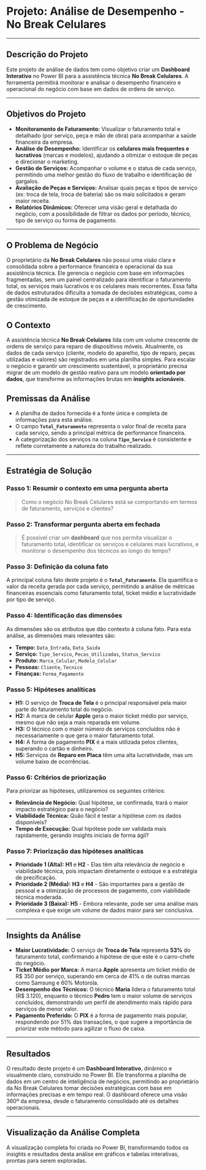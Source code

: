 # Projeto: Análise de Desempenho - No Break Celulares

---

## Descrição do Projeto

Este projeto de análise de dados tem como objetivo criar um **Dashboard Interativo** no Power BI para a assistência técnica **No Break Celulares**. A ferramenta permitirá monitorar e analisar o desempenho financeiro e operacional do negócio com base em dados de ordens de serviço.

---

## Objetivos do Projeto

* **Monitoramento de Faturamento:** Visualizar o faturamento total e detalhado (por serviço, peça e mão de obra) para acompanhar a saúde financeira da empresa.
* **Análise de Desempenho:** Identificar os **celulares mais frequentes e lucrativos** (marcas e modelos), ajudando a otimizar o estoque de peças e direcionar o marketing.
* **Gestão de Serviços:** Acompanhar o volume e o status de cada serviço, permitindo uma melhor gestão do fluxo de trabalho e identificação de gargalos.
* **Avaliação de Peças e Serviços:** Analisar quais peças e tipos de serviço (ex: troca de tela, troca de bateria) são os mais solicitados e geram maior receita.
* **Relatórios Dinâmicos:** Oferecer uma visão geral e detalhada do negócio, com a possibilidade de filtrar os dados por período, técnico, tipo de serviço ou forma de pagamento.

---

## O Problema de Negócio

O proprietário da **No Break Celulares** não possui uma visão clara e consolidada sobre a performance financeira e operacional da sua assistência técnica. Ele gerencia o negócio com base em informações fragmentadas, sem um painel centralizado para identificar o faturamento total, os serviços mais lucrativos e os celulares mais recorrentes. Essa falta de dados estruturados dificulta a tomada de decisões estratégicas, como a gestão otimizada de estoque de peças e a identificação de oportunidades de crescimento.

## O Contexto

A assistência técnica **No Break Celulares** lida com um volume crescente de ordens de serviço para reparo de dispositivos móveis. Atualmente, os dados de cada serviço (cliente, modelo do aparelho, tipo de reparo, peças utilizadas e valores) são registrados em uma planilha simples. Para escalar o negócio e garantir um crescimento sustentável, o proprietário precisa migrar de um modelo de gestão reativo para um modelo **orientado por dados**, que transforme as informações brutas em **insights acionáveis**.

## Premissas da Análise

* A planilha de dados fornecida é a fonte única e completa de informações para esta análise.
* O campo **`Total_Faturamento`** representa o valor final de receita para cada serviço, sendo a principal métrica de performance financeira.
* A categorização dos serviços na coluna **`Tipo_Servico`** é consistente e reflete corretamente a natureza do trabalho realizado.

---

## Estratégia de Solução

### Passo 1: Resumir o contexto em uma pergunta aberta

> Como o negócio No Break Celulares está se comportando em termos de faturamento, serviços e clientes?

### Passo 2: Transformar pergunta aberta em fechada

> É possível criar um **dashboard** que nos permita visualizar o faturamento total, identificar os serviços e celulares mais lucrativos, e monitorar o desempenho dos técnicos ao longo do tempo?

### Passo 3: Definição da coluna fato

A principal coluna fato deste projeto é o **`Total_Faturamento`**. Ela quantifica o valor da receita gerada por cada serviço, permitindo a análise de métricas financeiras essenciais como faturamento total, ticket médio e lucratividade por tipo de serviço.

### Passo 4: Identificação das dimensões

As dimensões são os atributos que dão contexto à coluna fato. Para esta análise, as dimensões mais relevantes são:

* **Tempo:** `Data_Entrada`, `Data_Saida`
* **Serviço:** `Tipo_Servico`, `Pecas_Utilizadas`, `Status_Servico`
* **Produto:** `Marca_Celular`, `Modelo_Celular`
* **Pessoas:** `Cliente`, `Tecnico`
* **Finanças:** `Forma_Pagamento`

### Passo 5: Hipóteses analíticas

* **H1:** O serviço de **Troca de Tela** é o principal responsável pela maior parte do faturamento total do negócio.
* **H2:** A marca de celular **Apple** gera o maior ticket médio por serviço, mesmo que não seja a mais reparada em volume.
* **H3:** O técnico com o maior número de serviços concluídos não é necessariamente o que gera o maior faturamento total.
* **H4:** A forma de pagamento **PIX** é a mais utilizada pelos clientes, superando o cartão e dinheiro.
* **H5:** Serviços de **Reparo em Placa** têm uma alta lucratividade, mas um volume baixo de ocorrências.

### Passo 6: Critérios de priorização

Para priorizar as hipóteses, utilizaremos os seguintes critérios:

* **Relevância de Negócio:** Qual hipótese, se confirmada, trará o maior impacto estratégico para o negócio?
* **Viabilidade Técnica:** Quão fácil é testar a hipótese com os dados disponíveis?
* **Tempo de Execução:** Qual hipótese pode ser validada mais rapidamente, gerando insights iniciais de forma ágil?

### Passo 7: Priorização das hipóteses analíticas

* **Prioridade 1 (Alta):** **H1** e **H2** - Elas têm alta relevância de negócio e viabilidade técnica, pois impactam diretamente o estoque e a estratégia de precificação.
* **Prioridade 2 (Média):** **H3** e **H4** - São importantes para a gestão de pessoal e a otimização de processos de pagamento, com viabilidade técnica moderada.
* **Prioridade 3 (Baixa):** **H5** - Embora relevante, pode ser uma análise mais complexa e que exige um volume de dados maior para ser conclusiva.

---

## Insights da Análise

* **Maior Lucratividade:** O serviço de **Troca de Tela** representa **53%** do faturamento total, confirmando a hipótese de que este é o carro-chefe do negócio.
* **Ticket Médio por Marca:** A marca **Apple** apresenta um ticket médio de R$ 350 por serviço, superando em cerca de 41% o de outras marcas como Samsung e 60% Motorola.
* **Desempenho dos Técnicos:** O técnico **Maria** lidera o faturamento total (R$ 3.120), enquanto o técnico **Pedro** tem o maior volume de serviços concluídos, demonstrando um perfil de atendimento mais rápido para serviços de menor valor.
* **Pagamento Preferido:** O **PIX** é a forma de pagamento mais popular, respondendo por 51% das transações, o que sugere a importância de priorizar este método para agilizar o fluxo de caixa.

---

## Resultados

O resultado deste projeto é um **Dashboard Interativo**, dinâmico e visualmente claro, construído no Power BI. Ele transforma a planilha de dados em um centro de inteligência de negócios, permitindo ao proprietário da No Break Celulares tomar decisões estratégicas com base em informações precisas e em tempo real. O dashboard oferece uma visão 360º da empresa, desde o faturamento consolidado até os detalhes operacionais.

---

## Visualização da Análise Completa

A visualização completa foi criada no Power BI, transformando todos os insights e resultados desta análise em gráficos e tabelas interativas, prontas para serem exploradas.
